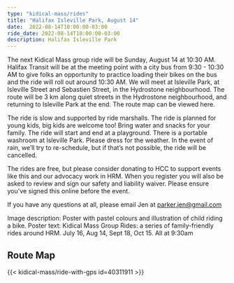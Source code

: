 ```yaml
---
type: "kidical-mass/rides"
title: "Halifax Isleville Park, August 14"
date:  2022-08-14T10:00:00-03:00
ride_date: 2022-08-14T10:00:00-03:00
description: Halifax Isleville Park
---
```


The next Kidical Mass group ride will be Sunday, August 14 at 10:30 AM. Halifax Transit will be at the meeting point with a city bus from 9:30 - 10:30 AM to give folks an opportunity to practice loading their bikes on the bus and the ride will roll out around 10:30 AM. We will meet at Isleville Park, at Isleville Street and Sebastien Street, in the Hydrostone neighbourhood. The route will be 3 km along quiet streets in the Hydrostone neighbourhood, and returning to Isleville Park at the end. The route map can be viewed here.

The ride is slow and supported by ride marshalls. The ride is planned for young kids, big kids are welcome too! Bring water and snacks for your family. The ride will start and end at a playground. There is a portable washroom at Isleville Park. Please dress for the weather. In the event of rain, we’ll try to re-schedule, but if that’s not possible, the ride will be cancelled. 

The rides are free, but please consider donating to HCC to support events like this and our advocacy work in HRM. When you register you will also be asked to review and sign our safety and liability waiver. Please ensure you've signed this online before the event. 

If you have any questions at all, please email Jen at parker.jen@gmail.com

Image description: Poster with pastel colours and illustration of child riding a bike. Poster text: Kidical Mass Group Rides: a series of family-friendly rides around HRM. July 16, Aug 14, Sept 18, Oct 15. All at 9:30am

## Route Map
{{< kidical-mass/ride-with-gps id=40311911 >}}

